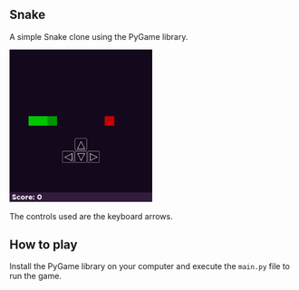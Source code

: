 Snake
---
A simple Snake clone using the PyGame library.

<img src="assets/readme.gif" alt="Game Example" width="50%">

The controls used are the keyboard arrows.

How to play
---
Install the PyGame library on your computer and execute the `main.py` file to run the game.
